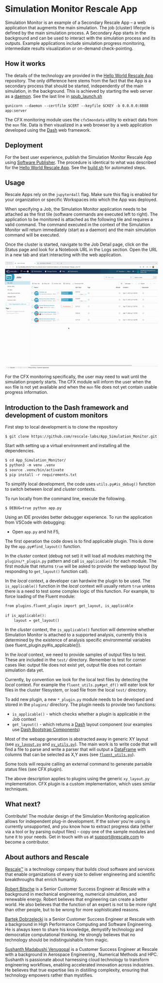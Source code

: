 # Simulation Monitor Rescale App

Simulation Monitor is an example of a Secondary Rescale App – a web application
that augments the main simulation. The job (cluster) lifecycle is defined by the
main simulation process. A Secondary App starts in the background and can be
used to interact with the simulation process and its outputs. Example
applications include simulation progress monitoring, intermediate results
visualization or on-demand check-pointing.

## How it works

The details of the technology are provided in the [Hello World Rescale
App](https://github.com/rescale-labs/App_HelloWorld_Flask/) repository. The only
difference here stems from the fact that the App is a secondary process that
should be started, independently of the main simulation, in the background. This
is achieved by starting the web server as a
[daemon](https://en.wikipedia.org/wiki/Daemon_(computing)). See the last line in
[spub_launch.sh](spub/spub_launch.sh-templ)

```
gunicorn --daemon --certfile $CERT --keyfile $CKEY -b 0.0.0.0:8888 app:server
```

The CFX monitoring module uses the `cfx5mondata` utility to extract data from
the `mon` file. Data is then visualized in a web browser by a web application
developed using the [Dash](https://dash.plotly.com/) web framework.

## Deployment

For the best user experience, publish the Simulation Monitor Rescale App using
[Software
Publisher](https://rescale.com/documentation/main/platform-guides/bring-your-own-software-with-rescale-software-publisher/).
The procedure is identical to what was described for the [Hello World Rescale
App](https://github.com/rescale-labs/App_HelloWorld_Flask/tree/main#publishing-a-rescale-app-using-the-rescale-software-publisher).
See the [build.sh](spub/build.sh) for automated steps.

## Usage

Rescale Apps rely on the `jupyter4all` flag. Make sure this flag is enabled for
your organization or specific Workspaces into which the App was deployed.

When specifying a Job, the Simulation Monitor application needs to be attached
as the first tile (software commands are executed left to right). The
application to be monitored is attached as the following tile and requires a
valid command. The command executed in the context of the Simulation Monitor
will return immediately (start as a daemon) and the main simulation command will
be executed.

Once the cluster is started, navigate to the Job Detail page, click on the
Status page and look for a Notebook URL in the Logs section. Open the URL in a
new tab and start interacting with the web application.

![](README.images/app_simulation_monitor.gif)

For the CFX monitoring specifically, the user may need to wait until the
simulation properly starts. The CFX module will inform the user when the `mon`
file is not yet available and when the `mon` file does not yet contain usable
progress information.

## Introduction to the Dash framework and development of custom monitors

First step to local development is to clone the repository

```
$ git clone https://github.com/rescale-labs/App_Simulation_Monitor.git
```

Start with setting up a virtual environment and installing all the dependencies.

```
$ cd App_Simulation_Monitor/
$ python3 -m venv .venv
$ source .venv/bin/activate
$ pip install -r requirements.txt
```

To simplify local development, the code uses `utils.py#is_debug()` function to
switch between _local_ and _cluster_ contexts.

To run locally from the command line, execute the following.

```
$ DEBUG=true python app.py
```

Using an IDE provides better debugger experience. To run the application from
VSCode with debugging:

* Open `app.py` and hit F5, 

The first operation the code dows is to find applicable plugin. This is done by
the `app.py#find_layout()` function.

In the _cluster_ context (debug not set) it will load all modules matching the
`plugins/*_plugin.py` pattern and call `is_applicable()` for each module. The
first module that returns `true` will be asked to provide the webapp layout (by
responding to `get_layout()` function call).

In the _local_ context, a developer can hardwire the plugin to be used. The
`is_applicable()` function in the _local_ context will usually return `true`
unless there is a need to test some complex logic of this function. For example,
to force loading of the Fluent module: 

```
from plugins.fluent_plugin import get_layout, is_applicable

if is_applicable():
    layout = get_layout()
```

In the _cluster_ context, the `is_applicable()` function will determine whether
Simulation Monitor is attached to a supported analysis, currently this is
determined by the existence of analysis specific environmental variables (see
fluent_plugin.py#is_applicable()).

In the _local_ context, we need to provide samples of output files to test.
These are included in the `test/` directory. Remember to test for corner cases
like: output file does not exist yet, output file does not contain simulation
data yet.

Currently, by convention we look for the local test files by detecting the
_local_ context. For example the `fluent_utils.py#get_df()` will eater look for
files in the cluster filesystem, or load file from the local `test/` directory.

To add new plugin, a new `*_plugin.py` module needs to be developed and stored
in the `plugins/` directory. The plugin needs to provide two functions:

* `is_applicable()` - which checks whether a plugin is applicable in the Job context
* `get_layout()` - which returns a [Dash](https://dash.plotly.com/) layout
  component (our examples use [Dash Bootstrap
  Components](https://dash-bootstrap-components.opensource.faculty.ai/))

Most of the webapp generation is abstracted away in generic XY layout (see
[`xy_layout.py`](plugins/xy_layout.py) and
[`xy_utils.py`](plugins/xy_utils.py)). The main work is to write code that will
find a file to parse and write a parser that will output a
[DataFrame](https://pandas.pydata.org/pandas-docs/stable/reference/api/pandas.DataFrame.html)
with columns that can be selected as X,Y axes (see
[`fluent_utils.py`](plugins/fluent_utils.py)).

Some tools will require calling an external command to generate parsable status
files (see CFX plugin).

The above description applies to plugins using the generic `xy_layout.py`
implementation. CFX plugin is a custom implementation, which uses similar
techniques.

## What next?

Contribute! The modular design of the Simulation Monitoring application allows
for independent plug-in development. If the solver you're using is currently
unsupported, and you know how to extract progress data (either via a tool or by
parsing output files) – copy one of the sample modules and tune it to your
needs. Get in touch with us at support@rescale.com to become a contributor.

## About authors and Rescale

[Rescale™](https://rescale.com) is a technology company that builds cloud
software and services that enable organizations of every size to deliver
engineering and scientific breakthroughs that enrich humanity.

[Robert Bitsche](https://www.linkedin.com/in/robertbitsche/) is a Senior
Customer Success Engineer at Rescale with a background in mechanical
engineering, numerical simulation, and renewable energy. Robert believes that
engineering can create a better world. He also believes that the function of an
expert is not to be more right than other people, but to be wrong for more
sophisticated reasons.

[Bartek Dobrzelecki](https://linkedin.com/in/bardobrze) is a Senior Customer
Success Engineer at Rescale with a background in High Performance Computing and
Software Engineering. He is always keen to share his knowledge, demystify
technology and democratize computational thinking. He strongly believes that no
technology should be indistinguishable from magic.

[Sushanth Madabushi
Venugopal](https://www.linkedin.com/in/sushanth-madabushi-venugopal-aaab9485/)
is a Customer Success Engineer at Rescale with a background in Aerospace
Engineering , Numerical Methods and HPC. Sushanth is passionate about harnessing
cloud technology to transform engineering workflows, enabling accelerated
innovation across industries. He believes that true expertise lies in distilling
complexity, ensuring that technology empowers rather than mystifies.